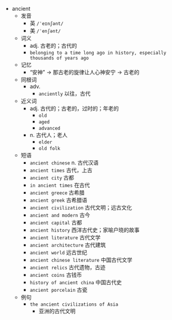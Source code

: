 - ancient
  - 发音
    - 英 `/ˈeɪnʃənt/`
    - 美 `/ˈenʃənt/`
  - 词义
    - adj. 古老的；古代的
    - `belonging to a time long ago in history, especially thousands of years ago`
  - 记忆
    - “安神” → 那古老的旋律让人心神安宁 → 古老的
  - 同根词
    - adv.
      - `anciently` 以往，古代
  - 近义词
    - adj. 古代的；古老的，过时的；年老的
      - `old`
      - `aged`
      - `advanced`
    - n. 古代人；老人
      - `elder`
      - `old folk`
  - 短语
    - `ancient chinese` n. 古代汉语 
    - `ancient times` 古代，上古 
    - `ancient city` 古都 
    - `in ancient times` 在古代 
    - `ancient greece` 古希腊 
    - `ancient greek` 古希腊语 
    - `ancient civilization` 古代文明；远古文化 
    - `ancient and modern` 古今 
    - `ancient capital` 古都 
    - `ancient history` 西洋古代史；家喻户晓的故事 
    - `ancient literature` 古代文学 
    - `ancient architecture` 古代建筑 
    - `ancient world` 远古世纪 
    - `ancient chinese literature` 中国古代文学 
    - `ancient relics` 古代遗物，古迹 
    - `ancient coins` 古钱币 
    - `history of ancient china` 中国古代史 
    - `ancient porcelain` 古瓷 
  - 例句
    - `the ancient civilizations of Asia`
      - 亚洲的古代文明

